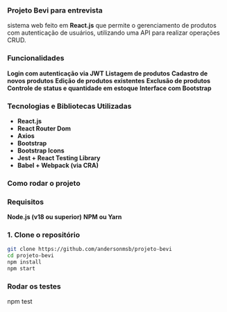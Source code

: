 ### Projeto Bevi para entrevista

sistema web feito em **React.js** que permite o gerenciamento de produtos com autenticação de usuários, utilizando uma API para realizar operações CRUD.

### Funcionalidades

**Login com autenticação via JWT**
**Listagem de produtos**
**Cadastro de novos produtos**
**Edição de produtos existentes**
**Exclusão de produtos**
**Controle de status e quantidade em estoque**
**Interface com Bootstrap**

### Tecnologias e Bibliotecas Utilizadas

- **React.js**
- **React Router Dom**
- **Axios**
- **Bootstrap**
- **Bootstrap Icons**
- **Jest + React Testing Library**
- **Babel + Webpack (via CRA)**

### Como rodar o projeto

### Requisitos
**Node.js (v18 ou superior)**
**NPM ou Yarn**

### 1. Clone o repositório

```bash
git clone https://github.com/andersonmsb/projeto-bevi
cd projeto-bevi
npm install
npm start
```
### Rodar os testes
npm test








